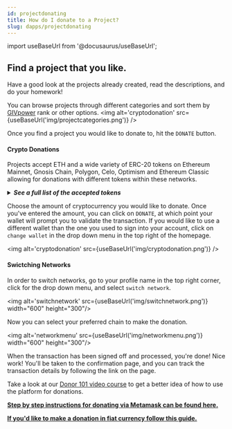 ```yaml
---
id: projectdonating
title: How do I donate to a Project?
slug: dapps/projectdonating 
---
```

import useBaseUrl from '@docusaurus/useBaseUrl';


## Find a project that you like.
Have a good look at the projects already created, read the descriptions, and do your homework! 

You can browse projects through different categories and sort them by [GIVpower](./GIVpower.md) rank or other options.
<img alt='cryptodonation' src={useBaseUrl('img/projectcategories.png')} />

Once you find a project you would like to donate to, hit the `DONATE` button.



#### Crypto Donations
Projects accept ETH and a wide variety of ERC-20 tokens on Ethereum Mainnet, Gnosis Chain, Polygon, Celo, Optimism and Ethereum Classic allowing for donations with different tokens within these networks.

<details>
<summary><b><i>See a full list of the accepted tokens</i></b></summary>

| Polygon Tokens Accepted | Gnosis Tokens Accepted         | Celo Tokens Accepted        | Optimism Tokens Accepted |
|-------------------------|--------------------------------|-----------------------------|--------------------------|
| MATIC                   | XDAI                           | Celo Native (CELO)          | ETH                      |
| Aave (AAVE)             | Giveth Token (GIV)             | Celo Brazilian Real (cREAL) | Wrapped Ether (WETH)     |
| agEUR (agEUR)           | Wrapped Ether on xDAI (WETH)   | Celo Dollar (cUSD)          | Optimistic (OP)          |
| Ankr (ANKR)             | Agave Toekn (AGVE)             | Celo Euro (cEUR)            | Dai (DAI)                |
| Balancer (BAL)          | Bright on xDAI (BRIGHT)        |                             | Tether (USDT)            |
| Beefy.Finance (BIFI)    | ChainLink Token on xDAI (LINK) |                             | Wrapped Bitcoin (WBTC)   |
| ChainLink Token (LINK)  | Curve DAO Token (CRV)           |                             | ChainLink (LINK)         |
| Cosmos (ATOM)           | DAOhaus (HAUS)                 |                             | Synthetix Network (SNX)  |
| Curve Finance (CRV)     | dAppNode on xDAI (XNODE)       |                             |                          |
| DAI Stablecoin (DAI)    | Fox Token (FOX)                |                             |                          |
| Frax (FRAX)             | Honey (HNY)                    |                             |                          |
| Lido DAO Token (LDO)    | Moons on xDAI (xMOON)          |                             |                          |
| Mai Finance (MIMATIC)   | Panvala (PAN)                  |                             |                          |
| Staked MATIC (stMATIC)  | STAKE on xDAI (STAKE)          |                             |                          |
| Tether USD (USDT)       | Tether USD on xDAI (USDT       |                             |                          |
| The Sandbox (SAND)      | Wrapped Bitcoin on xDAI (WBTC) |                             |                          |
| TrueUSD (TUSD)          | Wrapped xDAI (WXDAI)           |                             |                          |
| Uniswap (UNI)           | xDAI Native Comb (XCOMB)       |                             |                          |
| Wrapped Bitcoin (WBTC)  |                                |                             |                          |
| Wrapped Ether (WETH)    |                                |                             |                          |
| Wrapped Matic (WMATIC)  |                                |                             |                          |

</details>

Choose the amount of cryptocurrency you would like to donate. Once you've entered the amount, you can click on `DONATE`, at which point your wallet will prompt you to validate the transaction. If you would like to use a different wallet than the one you used to sign into your account, click on `change wallet` in the drop down menu in the top right of the homepage.

<img alt='cryptodonation' src={useBaseUrl('img/cryptodonation.png')} />

#### Swictching Networks

In order to switch networks, go to your profile name in the top right corner, click for the drop down menu, and select `switch network`.

<img alt='switchnetwork' src={useBaseUrl('img/switchnetwork.png')} width="600" height="300"/>

Now you can select your preferred chain to make the donation.

<img alt='networkmenu' src={useBaseUrl('img/networkmenu.png')} width="600" height="300"/>



When the transaction has been signed off and processed, you're done! Nice work! You'll be taken to the confirmation page, and you can track the transaction details by following the link on the page.

Take a look at our [Donor 101 video course](https://youtube.com/playlist?list=PL4Artm1rmCWH4Q5XnrQWf8fm0xob3hbdZ&si=EnSIkaIECMiOmarE) to get a better idea of how to use the platform for donations.

**[Step by step instructions for donating via Metamask can be found here.](./donatingmetamask.md)**

**[If you'd like to make a donation in fiat currency follow this guide.](./torusonramp.md)**
